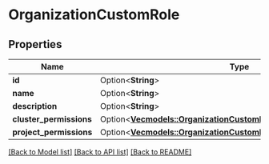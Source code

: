# OrganizationCustomRole

## Properties

Name | Type | Description | Notes
------------ | ------------- | ------------- | -------------
**id** | Option<**String**> |  | [optional]
**name** | Option<**String**> |  | [optional]
**description** | Option<**String**> |  | [optional]
**cluster_permissions** | Option<[**Vec<models::OrganizationCustomRoleClusterPermissionsInner>**](OrganizationCustomRole_cluster_permissions_inner.md)> |  | [optional]
**project_permissions** | Option<[**Vec<models::OrganizationCustomRoleProjectPermissionsInner>**](OrganizationCustomRole_project_permissions_inner.md)> |  | [optional]

[[Back to Model list]](../README.md#documentation-for-models) [[Back to API list]](../README.md#documentation-for-api-endpoints) [[Back to README]](../README.md)


